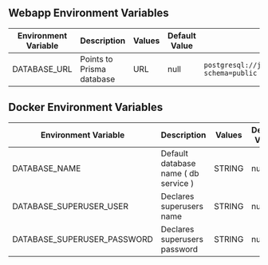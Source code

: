 ## Webapp Environment Variables
|Environment Variable|Description|Values|Default Value|Example|Required?|
|----|----|----|----|----|----|
| DATABASE_URL | Points to Prisma database | URL | null | `postgresql://johndoe:randompassword@localhost:5432/mydb?schema=public` | yes

## Docker Environment Variables
|Environment Variable|Description|Values|Default Value|Example|Required?|
|----|----|----|----|----|----|
| DATABASE_NAME | Default database name ( db service ) | STRING | null | `superawesomename` | yes
| DATABASE_SUPERUSER_USER | Declares superusers name | STRING | null | `superawesomeuser` | yes
| DATABASE_SUPERUSER_PASSWORD | Declares superusers password | STRING | null | `supersecretpass` | yes
